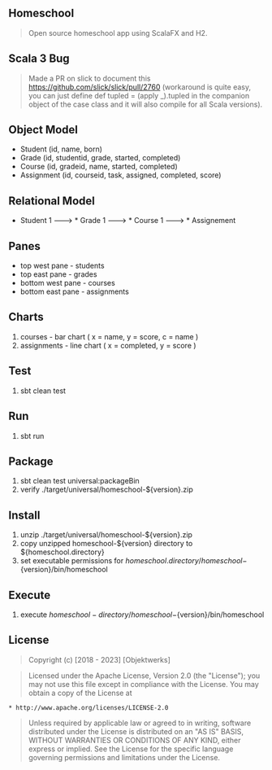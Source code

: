 Homeschool
----------
>Open source homeschool app using ScalaFX and H2.

Scala 3 Bug
-----------
>Made a PR on slick to document this https://github.com/slick/slick/pull/2760
>(workaround is quite easy, you can just define def tupled = (apply _).tupled
>in the companion object of the case class and it will also compile for all
>Scala versions).

Object Model
------------
* Student (id, name, born)
* Grade (id, studentid, grade, started, completed)
* Course (id, gradeid, name, started, completed)
* Assignment (id, courseid, task, assigned, completed, score)

Relational Model
----------------
* Student 1 ---> * Grade 1 ---> * Course 1 ---> * Assignement

Panes
-----
* top west pane - students
* top east pane - grades
* bottom west pane - courses
* bottom east pane - assignments

Charts
------
1. courses - bar chart ( x = name, y = score, c = name )
2. assignments - line chart ( x = completed, y = score )

Test
----
1. sbt clean test

Run
---
1. sbt run

Package
-------
1. sbt clean test universal:packageBin
2. verify ./target/universal/homeschool-${version}.zip

Install
-------
1. unzip ./target/universal/homeschool-${version}.zip
2. copy unzipped homeschool-${version} directory to ${homeschool.directory}
3. set executable permissions for ${homeschool.directory}/homeschool-${version}/bin/homeschool

Execute
-------
1. execute ${homeschool-directory}/homeschool-${version}/bin/homeschool

License
-------
>Copyright (c) [2018 - 2023] [Objektwerks]

>Licensed under the Apache License, Version 2.0 (the "License");
you may not use this file except in compliance with the License.
You may obtain a copy of the License at

    * http://www.apache.org/licenses/LICENSE-2.0

>Unless required by applicable law or agreed to in writing, software
distributed under the License is distributed on an "AS IS" BASIS,
WITHOUT WARRANTIES OR CONDITIONS OF ANY KIND, either express or implied.
See the License for the specific language governing permissions and
limitations under the License.
